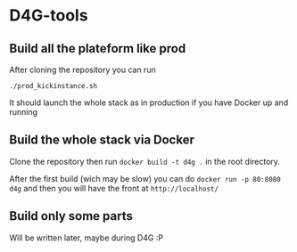 # D4G-tools

## Build all the plateform like prod
After cloning the repository you can run
```
./prod_kickinstance.sh
```

It should launch the whole stack as in production if you have Docker up and running


## Build the whole stack via Docker

Clone the repository then run `docker build -t d4g .` in the root directory.

After the first build (wich may be slow) you can do
`docker run -p 80:8080 d4g` and then you will have the front at `http://localhost/`

## Build only some parts

Will be written later, maybe during D4G :P
